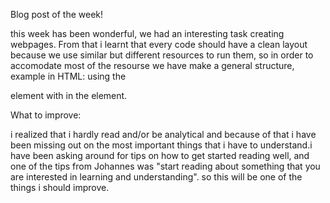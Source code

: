 Blog post of the week!

this week has been wonderful, we had an interesting task creating webpages. From that i learnt that every code should have a clean layout because we use similar but different resources to run them, so in order to accomodate most of the resourse we have make a general structure, example in HTML: using the <div> element with in the <body> element.  

What to improve:

i realized that i hardly read and/or be analytical and because of that i have been missing out on the most important things that i have to understand.i have been asking around for tips on how to get started reading well, and one of the tips from Johannes was "start reading about something that you are interested in learning and understanding". so this will be one of the things i should improve.




